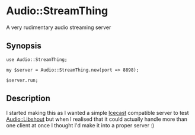 # Audio::StreamThing

A very rudimentary audio streaming server

## Synopsis

```
use Audio::StreamThing;

my $server = Audio::StreamThing.new(port => 8898);

$server.run;
```

## Description

I started making this as I wanted a simple [Icecast](http://icecast.org/)
compatible server to test [Audio::Libshout](https://github.com/jonathanstowe/Audio-Libshout)
but when I realised that it could actually handle more than one
client at once I thought I'd make it into a proper server :)



